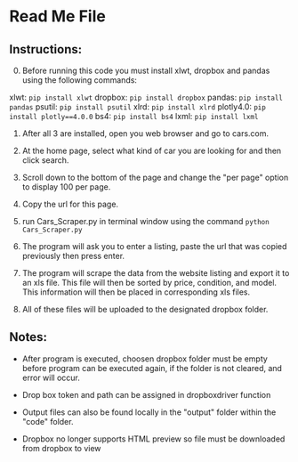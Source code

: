 # Read Me File

## Instructions:

0. Before running this code you must install xlwt, dropbox and pandas using the following commands:

xlwt:
`pip install xlwt`
dropbox:
`pip install dropbox`
pandas:
`pip install pandas`
psutil:
`pip install psutil`
xlrd:
`pip install xlrd`
plotly4.0:
`pip install plotly==4.0.0`
bs4:
`pip install bs4`
lxml:
`pip install lxml`

1. After all 3 are installed, open you web browser and go to cars.com.

2. At the home page, select what kind of car you are looking for and then click search.

3. Scroll down to the bottom of the page and change the "per page" option to display 100 per page.

4. Copy the url for this page.

5. run Cars_Scraper.py in terminal window using the command `python Cars_Scraper.py`

6. The program will ask you to enter a listing, paste the url that was copied previously then press enter.

7. The program will scrape the data from the website listing and export it to an xls file. This file will then
be sorted by price, condition, and model. This information will then be placed in corresponding xls files.

8. All of these files will be uploaded to the designated dropbox folder.

## Notes:

- After program is executed, choosen dropbox folder must be empty before program can be executed again, if the folder
is not cleared, and error will occur.

- Drop box token and path can be assigned in dropboxdriver function

- Output files can also be found locally in the "output" folder within the "code" folder.

- Dropbox no longer supports HTML preview so file must be downloaded from dropbox to view
